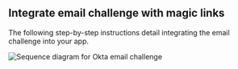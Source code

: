 ## Integrate email challenge with magic links

The following step-by-step instructions detail integrating the email challenge into your app.

<div class="common-image-format">

![Sequence diagram for Okta email challenge](/img/authenticators/dotnet-authenticators-email-challenge-with-magic-link-flow-diagram.png)

</div>
